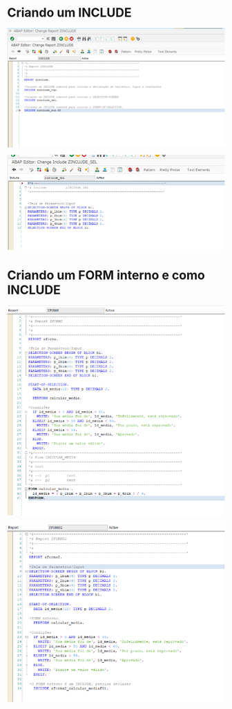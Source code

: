 # Criando um INCLUDE
<p align="center">
<img src="/assets/Include.png" >
</p>

<p align="center">
<img src="/assets/Include2.png" >
</p>

# Criando um FORM interno e como INCLUDE
<p align="center">
<img src="/assets/Form.png" >
</p>

<p align="center">
<img src="/assets/Form2.png" >
</p>
